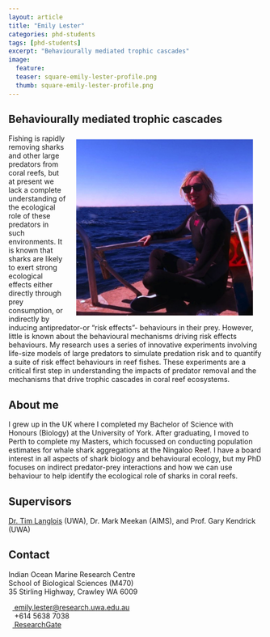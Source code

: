 ```yaml
---
layout: article
title: "Emily Lester"
categories: phd-students
tags: [phd-students]
excerpt: "Behaviourally mediated trophic cascades"
image:
  feature: 
  teaser: square-emily-lester-profile.png
  thumb: square-emily-lester-profile.png
---
```

## Behaviourally mediated trophic cascades
<img src='/images/square-emily-lester-profile.png' align='right' width="350" hspace="20" vspace="10">
Fishing is rapidly removing sharks and other large predators from coral reefs, but at present we lack a complete understanding of the ecological role of these predators in such environments. It is known that sharks are likely to exert strong ecological effects either directly through prey consumption, or indirectly by inducing antipredator-or “risk effects”- behaviours in their prey. However, little is known about the behavioural mechanisms driving risk effects behaviours. My research uses a series of innovative experiments involving life-size models of large predators to simulate predation risk and to quantify a suite of risk effect behaviours in reef fishes. These experiments are a critical first step in understanding the impacts of predator removal and the mechanisms that drive trophic cascades in coral reef ecosystems.

## About me
I grew up in the UK where I completed my Bachelor of Science with Honours (Biology) at the University of York. After graduating, I moved to Perth to complete my Masters, which focussed on conducting population estimates for whale shark aggregations at the Ningaloo Reef. I have a board interest in all aspects of shark biology and behavioural ecology, but my PhD focuses on indirect predator-prey interactions and how we can use behaviour to help identify the ecological role of sharks in coral reefs.
## Supervisors
[Dr. Tim Langlois](https://uwamegfisheries.github.io/researchers/tim-langlois/ "Tim Langlois") (UWA), Dr. Mark Meekan (AIMS), and Prof. Gary Kendrick (UWA) 

## Contact
<p class="address"><i class="far fa-building"></i> Indian Ocean Marine Research Centre <br>
School of Biological Sciences (M470)<br>
35 Stirling Highway, Crawley WA 6009</p>

<p class="phoneemail"><i class="far fa-envelope-open"></i>&nbsp;&nbsp;<a href="mailto:emily.lester@research.uwa.edu.au"> emily.lester@research.uwa.edu.au</a><br>
<i class="fas fa-phone"></i>&nbsp;&nbsp; +614 5638 7038<br>
<i class="fab fa-researchgate"></i>&nbsp;&nbsp;<a href="https://www.researchgate.net/profile/Emily_Lester2"> ResearchGate</a><br>
